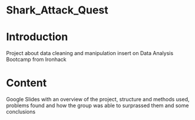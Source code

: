 # Shark_Attack_Quest

# Introduction
Project about data cleaning and manipulation insert on Data Analysis Bootcamp from Ironhack

# Content
Google Slides with an overview of the project, structure and methods used, problems found and how the group was able to surprassed them and some conclusions
